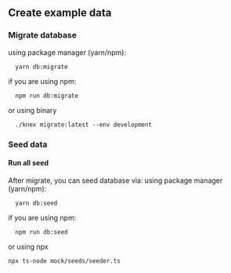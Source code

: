 ## Create example data

### Migrate database
using package manager (yarn/npm):

```
  yarn db:migrate
```
if you are using npm:
```
  npm run db:migrate
```
or using binary
```
  ./knex migrate:latest --env development
```

### Seed data

#### Run all seed
 After migrate, you can seed database via:
 using package manager (yarn/npm):

```
  yarn db:seed
```
if you are using npm:
```
  npm run db:seed
```
or using npx
```
npx ts-node mock/seeds/seeder.ts
```